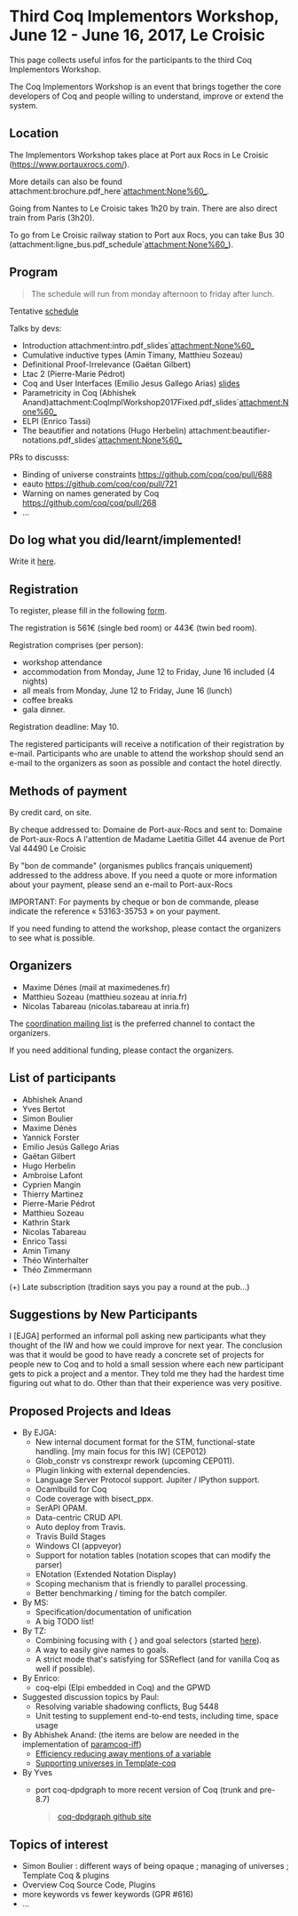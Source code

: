 Third Coq Implementors Workshop, June 12 - June 16, 2017, Le Croisic
====================================================================

This page collects useful infos for the participants to the third Coq Implementors Workshop.

The Coq Implementors Workshop is an event that brings together the core developers of Coq and people willing to understand, improve or extend the system.

Location
--------

The Implementors Workshop takes place at Port aux Rocs in Le Croisic (<https://www.portauxrocs.com/>).

More details can also be found attachment:brochure.pdf\_here\`<attachment:None%60_>.

Going from Nantes to Le Croisic takes 1h20 by train. There are also direct train from Paris (3h20).

To go from Le Croisic railway station to Port aux Rocs, you can take Bus 30 (attachment:ligne\_bus.pdf\_schedule\`<attachment:None%60_>).

Program
-------

> The schedule will run from monday afternoon to friday after lunch.

Tentative [schedule](https://docs.google.com/spreadsheets/d/1mUtbJHJUKvwyUsp0cNGpTpdErpaxNqjk4TEPjrvIdIg/edit?usp=sharing)

Talks by devs:

-   Introduction attachment:intro.pdf\_slides\`<attachment:None%60_>
-   Cumulative inductive types (Amin Timany, Matthieu Sozeau)
-   Definitional Proof-Irrelevance (Gaëtan Gilbert)
-   Ltac 2 (Pierre-Marie Pédrot)
-   Coq and User Interfaces (Emilio Jesus Gallego Arias) [slides](https://x80.org/coq2017/)
-   Parametricity in Coq (Abhishek Anand)attachment:CoqImplWorkshop2017Fixed.pdf\_slides\`<attachment:None%60_>
-   ELPI (Enrico Tassi)
-   The beautifier and notations (Hugo Herbelin) attachment:beautifier-notations.pdf\_slides\`<attachment:None%60_>

PRs to discusss:

-   Binding of universe constraints <https://github.com/coq/coq/pull/688>
-   eauto <https://github.com/coq/coq/pull/721>
-   Warning on names generated by Coq <https://github.com/coq/coq/pull/268>
-   ...

Do log what you did/learnt/implemented!
---------------------------------------

Write it [here](CoqIW2017log).

Registration
------------

To register, please fill in the following [form](http://gipco-adns.com/site/5922/coqdev+2017+registration+form).

The registration is 561€ (single bed room) or 443€ (twin bed room).

Registration comprises (per person):

-   workshop attendance
-   accommodation from Monday, June 12 to Friday, June 16 included (4 nights)
-   all meals from Monday, June 12 to Friday, June 16 (lunch)
-   coffee breaks
-   gala dinner.

Registration deadline: May 10.

The registered participants will receive a notification of their registration by e-mail. Participants who are unable to attend the workshop should send an e-mail to the organizers as soon as possible and contact the hotel directly.

Methods of payment
------------------

By credit card, on site.

By cheque addressed to: Domaine de Port-aux-Rocs and sent to: Domaine de Port-aux-Rocs A l'attention de Madame Laetitia Gillet 44 avenue de Port Val 44490 Le Croisic

By "bon de commande" (organismes publics français uniquement) addressed to the address above. If you need a quote or more information about your payment, please send an e-mail to Port-aux-Rocs

IMPORTANT: For payments by cheque or bon de commande, please indicate the reference « 53163-35753 » on your payment.

If you need funding to attend the workshop, please contact the organizers to see what is possible.

Organizers
----------

-   Maxime Dénes (mail at maximedenes.fr)
-   Matthieu Sozeau (matthieu.sozeau at inria.fr)
-   Nicolas Tabareau (nicolas.tabareau at inria.fr)

The [coordination mailing list](https://sympa.inria.fr/sympa/info/coq-implementors-workshop) is the preferred channel to contact the organizers.

If you need additional funding, please contact the organizers.

List of participants
--------------------

-   Abhishek Anand
-   Yves Bertot
-   Simon Boulier
-   Maxime Dénès
-   Yannick Forster
-   Emilio Jesús Gallego Arias
-   Gaëtan Gilbert
-   Hugo Herbelin
-   Ambroise Lafont
-   Cyprien Mangin
-   Thierry Martinez
-   Pierre-Marie Pédrot
-   Matthieu Sozeau
-   Kathrin Stark
-   Nicolas Tabareau
-   Enrico Tassi
-   Amin Timany
-   Théo Winterhalter
-   Théo Zimmermann

(+) Late subscription (tradition says you pay a round at the pub...)

Suggestions by New Participants
-------------------------------

I \[EJGA\] performed an informal poll asking new participants what they thought of the IW and how we could improve for next year. The conclusion was that it would be good to have ready a concrete set of projects for people new to Coq and to hold a small session where each new participant gets to pick a project and a mentor. They told me they had the hardest time figuring out what to do. Other than that their experience was very positive.

Proposed Projects and Ideas
---------------------------

-   By EJGA:
    -   New internal document format for the STM, functional-state handling. \[my main focus for this IW\] (CEP012)
    -   Glob\_constr vs constrexpr rework (upcoming CEP011).
    -   Plugin linking with external dependencies.
    -   Language Server Protocol support. Jupiter / IPython support.
    -   Ocamlbuild for Coq
    -   Code coverage with bisect\_ppx.
    -   SerAPI OPAM.
    -   Data-centric CRUD API.
    -   Auto deploy from Travis.
    -   Travis Build Stages
    -   Windows CI (appveyor)
    -   Support for notation tables (notation scopes that can modify the parser)
    -   ENotation (Extended Notation Display)
    -   Scoping mechanism that is friendly to parallel processing.
    -   Better benchmarking / timing for the batch compiler.
-   By MS:
    -   Specification/documentation of unification
    -   A big TODO list!
-   By TZ:
    -   Combining focusing with { } and goal selectors (started [here](https://github.com/Zimmi48/coq/tree/testing_brackets_with_goal_selector)).
    -   A way to easily give names to goals.
    -   A strict mode that's satisfying for SSReflect (and for vanilla Coq as well if possible).
-   By Enrico:
    -   coq-elpi (Elpi embedded in Coq) and the GPWD
-   Suggested discussion topics by Paul:
    -   Resolving variable shadowing conflicts, Bug 5448
    -   Unit testing to supplement end-to-end tests, including time, space usage
-   By Abhishek Anand: (the items are below are needed in the implementation of [paramcoq-iff](https://arxiv.org/abs/1705.01163))
    -   [Efficiency reducing away mentions of a variable](https://sympa.inria.fr/sympa/arc/coq-club/2017-02/msg00059.html)
    -   [Supporting universes in Template-coq](https://github.com/gmalecha/template-coq/issues/1)
-   By Yves
    -   port coq-dpdgraph to more recent version of Coq (trunk and pre-8.7)

        > [coq-dpdgraph github site](https://github.com/Karmaki/coq-dpdgraph)

Topics of interest
------------------

-   Simon Boulier : different ways of being opaque ; managing of universes ; Template Coq & plugins
-   Overview Coq Source Code, Plugins
-   more keywords vs fewer keywords (GPR \#616)
-   ...

